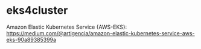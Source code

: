 # eks4cluster
Amazon Elastic Kubernetes Service {AWS-EKS}:
https://medium.com/@artigencia/amazon-elastic-kubernetes-service-aws-eks-90a89385399a

